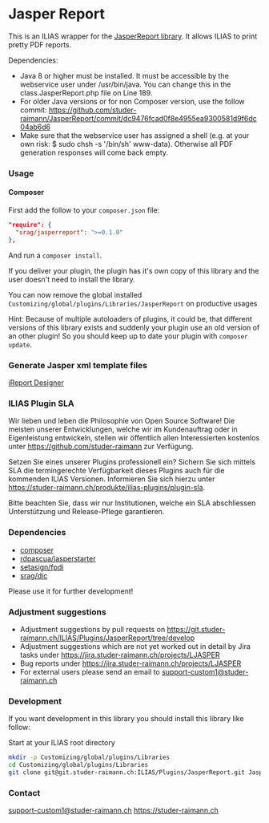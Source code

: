 Jasper Report
=============
This is an ILIAS wrapper for the [JasperReport library](http://community.jaspersoft.com/project/jasperreports-library). It allows ILIAS to print pretty PDF reports.

Dependencies:
- Java 8 or higher must be installed. It must be accessible by the webservice user under /usr/bin/java. You can change this in the class.JasperReport.php file on Line 189.
- For older Java versions or for non Composer version, use the follow commit: https://github.com/studer-raimann/JasperReport/commit/dc9476fcad0f8e4955ea9300581d9f6dc04ab6d6
- Make sure that the webservice user has assigned a shell (e.g. at your own risk: $ sudo chsh -s '/bin/sh' www-data). Otherwise all PDF generation responses will come back empty.

### Usage

#### Composer
First add the follow to your `composer.json` file:
```json
"require": {
  "srag/jasperreport": ">=0.1.0"
},
```

And run a `composer install`.

If you deliver your plugin, the plugin has it's own copy of this library and the user doesn't need to install the library.

You can now remove the global installed `Customizing/global/plugins/Libraries/JasperReport` on productive usages

Hint: Because of multiple autoloaders of plugins, it could be, that different versions of this library exists and suddenly your plugin use an old version of an other plugin! So you should keep up to date your plugin with `composer update`.

### Generate Jasper xml template files
[iReport Designer](https://community.jaspersoft.com/project/ireport-designer)

### ILIAS Plugin SLA

Wir lieben und leben die Philosophie von Open Source Software! Die meisten unserer Entwicklungen, welche wir im Kundenauftrag oder in Eigenleistung entwickeln, stellen wir öffentlich allen Interessierten kostenlos unter https://github.com/studer-raimann zur Verfügung.

Setzen Sie eines unserer Plugins professionell ein? Sichern Sie sich mittels SLA die termingerechte Verfügbarkeit dieses Plugins auch für die kommenden ILIAS Versionen. Informieren Sie sich hierzu unter https://studer-raimann.ch/produkte/ilias-plugins/plugin-sla.

Bitte beachten Sie, dass wir nur Institutionen, welche ein SLA abschliessen Unterstützung und Release-Pflege garantieren.

### Dependencies
* [composer](https://getcomposer.org)
* [rdpascua/jasperstarter](https://packagist.org/packages/rdpascua/jasperstarter)
* [setasign/fpdi](https://packagist.org/packages/setasign/fpdi)
* [srag/dic](https://packagist.org/packages/srag/dic)

Please use it for further development!

### Adjustment suggestions
* Adjustment suggestions by pull requests on https://git.studer-raimann.ch/ILIAS/Plugins/JasperReport/tree/develop
* Adjustment suggestions which are not yet worked out in detail by Jira tasks under https://jira.studer-raimann.ch/projects/LJASPER
* Bug reports under https://jira.studer-raimann.ch/projects/LJASPER
* For external users please send an email to support-custom1@studer-raimann.ch

### Development
If you want development in this library you should install this library like follow:

Start at your ILIAS root directory
```bash
mkdir -p Customizing/global/plugins/Libraries
cd Customizing/global/plugins/Libraries
git clone git@git.studer-raimann.ch:ILIAS/Plugins/JasperReport.git JasperReport
```

### Contact
support-custom1@studer-raimann.ch
https://studer-raimann.ch
